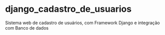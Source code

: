 # django_cadastro_de_usuarios
Sistema web de cadastro de usuários, com Framework Django e integração com Banco de dados
